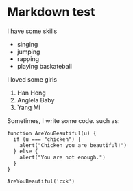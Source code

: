 # Markdown test

I have some skills
* singing
* jumping
* rapping
* playing baskateball


I loved some girls
1. Han Hong
2. Anglela Baby
3. Yang Mi

Sometimes, I write some code. such as:
```
function AreYouBeautiful(u) {
  if (u === "chicken") {
    alert("Chicken you are beautiful!")
  } else {
    alert("You are not enough.")
  }
}

AreYouBeautiful('cxk')
```